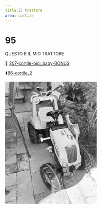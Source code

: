 ```yaml
---
title:il trattore
area: cortile
---
```

# 95
QUESTO È IL MIO TRATTORE

👀 [207-cortile-bici_baby-BONUS](207-cortile-bici_baby-BONUS.md)

⬇️[66-cortile_2](66-cortile_2.md)

![foto_41](_assets/preview/foto_41.jpg)